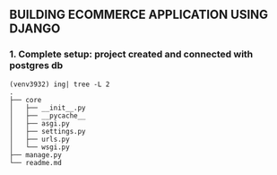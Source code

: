 ## BUILDING ECOMMERCE APPLICATION USING DJANGO

### 1. Complete setup: project created and connected with postgres db

	(venv3932) ing| tree -L 2
	.
	├── core
	│   ├── __init__.py
	│   ├── __pycache__
	│   ├── asgi.py
	│   ├── settings.py
	│   ├── urls.py
	│   └── wsgi.py
	├── manage.py
	└── readme.md